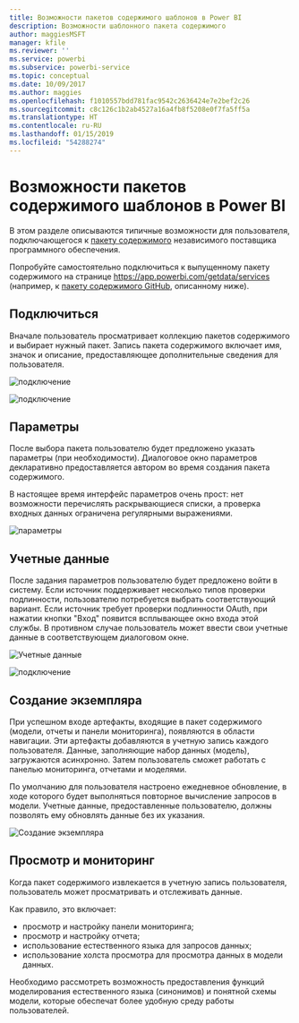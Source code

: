 ```yaml
---
title: Возможности пакетов содержимого шаблонов в Power BI
description: Возможности шаблонного пакета содержимого
author: maggiesMSFT
manager: kfile
ms.reviewer: ''
ms.service: powerbi
ms.subservice: powerbi-service
ms.topic: conceptual
ms.date: 10/09/2017
ms.author: maggies
ms.openlocfilehash: f1010557bdd781fac9542c2636424e7e2bef2c26
ms.sourcegitcommit: c8c126c1b2ab4527a16a4fb8f5208e0f7fa5ff5a
ms.translationtype: HT
ms.contentlocale: ru-RU
ms.lasthandoff: 01/15/2019
ms.locfileid: "54288274"
---
```

# <a name="template-content-pack-experiences-in-power-bi"></a>Возможности пакетов содержимого шаблонов в Power BI
В этом разделе описываются типичные возможности для пользователя, подключающегося к [пакету содержимого](service-connect-to-services.md) независимого поставщика программного обеспечения.

Попробуйте самостоятельно подключиться к выпущенному пакету содержимого на странице https://app.powerbi.com/getdata/services (например, к [пакету содержимого GitHub](https://app.powerbi.com/getdata/services/github), описанному ниже).

## <a name="connect"></a>Подключиться
Вначале пользователь просматривает коллекцию пакетов содержимого и выбирает нужный пакет. Запись пакета содержимого включает имя, значок и описание, предоставляющее дополнительные сведения для пользователя.

![подключение](media/template-content-pack-experience/github_data.png)

![подключение](media/template-content-pack-experience/github_connect.png)

## <a name="parameters"></a>Параметры
После выбора пакета пользователю будет предложено указать параметры (при необходимости). Диалоговое окно параметров декларативно предоставляется автором во время создания пакета содержимого.

В настоящее время интерфейс параметров очень прост: нет возможности перечислять раскрывающиеся списки, а проверка входных данных ограничена регулярными выражениями.

![параметры](media/template-content-pack-experience/github_params.png)

## <a name="credentials"></a>Учетные данные
После задания параметров пользователю будет предложено войти в систему.  Если источник поддерживает несколько типов проверки подлинности, пользователю потребуется выбрать соответствующий вариант. Если источник требует проверки подлинности OAuth, при нажатии кнопки "Вход" появится всплывающее окно входа этой службы.  В противном случае пользователь может ввести свои учетные данные в соответствующем диалоговом окне.

![Учетные данные](media/template-content-pack-experience/github_login.png)

![подключение](media/template-content-pack-experience/github_creds2.png)

## <a name="instantiation"></a>Создание экземпляра
При успешном входе артефакты, входящие в пакет содержимого (модели, отчеты и панели мониторинга), появляются в области навигации.  Эти артефакты добавляются в учетную запись каждого пользователя.  Данные, заполняющие набор данных (модель), загружаются асинхронно.  Затем пользователь сможет работать с панелью мониторинга, отчетами и моделями.

По умолчанию для пользователя настроено ежедневное обновление, в ходе которого будет выполняться повторное вычисление запросов в модели.  Учетные данные, предоставленные пользователю, должны позволять ему обновлять данные без их указания.

![Создание экземпляра](media/template-content-pack-experience/github_dashboard.png)

## <a name="exploration-and-monitoring"></a>Просмотр и мониторинг
Когда пакет содержимого извлекается в учетную запись пользователя, пользователь может просматривать и отслеживать данные.

Как правило, это включает:

* просмотр и настройку панели мониторинга;
* просмотр и настройку отчета;
* использование естественного языка для запросов данных;
* использование холста просмотра для просмотра данных в модели данных.

Необходимо рассмотреть возможность предоставления функций моделирования естественного языка (синонимов) и понятной схемы модели, которые обеспечат более удобную среду работы пользователей.

